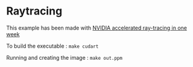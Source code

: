 # Raytracing

This example has been made with [NVIDIA accelerated ray-tracing in one week](https://developer.nvidia.com/blog/accelerated-ray-tracing-cuda/)

To build the executable : ```make cudart```

Running and creating the image : ```make out.ppm```
